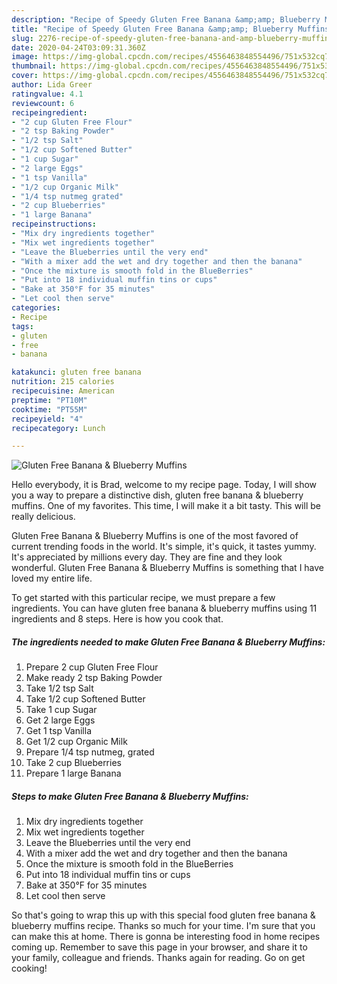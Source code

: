 ```yaml
---
description: "Recipe of Speedy Gluten Free Banana &amp;amp; Blueberry Muffins"
title: "Recipe of Speedy Gluten Free Banana &amp;amp; Blueberry Muffins"
slug: 2276-recipe-of-speedy-gluten-free-banana-and-amp-blueberry-muffins
date: 2020-04-24T03:09:31.360Z
image: https://img-global.cpcdn.com/recipes/4556463848554496/751x532cq70/gluten-free-banana-blueberry-muffins-recipe-main-photo.jpg
thumbnail: https://img-global.cpcdn.com/recipes/4556463848554496/751x532cq70/gluten-free-banana-blueberry-muffins-recipe-main-photo.jpg
cover: https://img-global.cpcdn.com/recipes/4556463848554496/751x532cq70/gluten-free-banana-blueberry-muffins-recipe-main-photo.jpg
author: Lida Greer
ratingvalue: 4.1
reviewcount: 6
recipeingredient:
- "2 cup Gluten Free Flour"
- "2 tsp Baking Powder"
- "1/2 tsp Salt"
- "1/2 cup Softened Butter"
- "1 cup Sugar"
- "2 large Eggs"
- "1 tsp Vanilla"
- "1/2 cup Organic Milk"
- "1/4 tsp nutmeg grated"
- "2 cup Blueberries"
- "1 large Banana"
recipeinstructions:
- "Mix dry ingredients together"
- "Mix wet ingredients together"
- "Leave the Blueberries until the very end"
- "With a mixer add the wet and dry together and then the banana"
- "Once the mixture is smooth fold in the BlueBerries"
- "Put into 18 individual muffin tins or cups"
- "Bake at 350°F for 35 minutes"
- "Let cool then serve"
categories:
- Recipe
tags:
- gluten
- free
- banana

katakunci: gluten free banana 
nutrition: 215 calories
recipecuisine: American
preptime: "PT10M"
cooktime: "PT55M"
recipeyield: "4"
recipecategory: Lunch

---
```



![Gluten Free Banana &amp; Blueberry Muffins](https://img-global.cpcdn.com/recipes/4556463848554496/751x532cq70/gluten-free-banana-blueberry-muffins-recipe-main-photo.jpg)

Hello everybody, it is Brad, welcome to my recipe page. Today, I will show you a way to prepare a distinctive dish, gluten free banana &amp; blueberry muffins. One of my favorites. This time, I will make it a bit tasty. This will be really delicious.



Gluten Free Banana &amp; Blueberry Muffins is one of the most favored of current trending foods in the world. It's simple, it's quick, it tastes yummy. It's appreciated by millions every day. They are fine and they look wonderful. Gluten Free Banana &amp; Blueberry Muffins is something that I have loved my entire life.


To get started with this particular recipe, we must prepare a few ingredients. You can have gluten free banana &amp; blueberry muffins using 11 ingredients and 8 steps. Here is how you cook that.

<!--inarticleads1-->

##### The ingredients needed to make Gluten Free Banana &amp; Blueberry Muffins:

1. Prepare 2 cup Gluten Free Flour
1. Make ready 2 tsp Baking Powder
1. Take 1/2 tsp Salt
1. Take 1/2 cup Softened Butter
1. Take 1 cup Sugar
1. Get 2 large Eggs
1. Get 1 tsp Vanilla
1. Get 1/2 cup Organic Milk
1. Prepare 1/4 tsp nutmeg, grated
1. Take 2 cup Blueberries
1. Prepare 1 large Banana




<!--inarticleads2-->

##### Steps to make Gluten Free Banana &amp; Blueberry Muffins:

1. Mix dry ingredients together
1. Mix wet ingredients together
1. Leave the Blueberries until the very end
1. With a mixer add the wet and dry together and then the banana
1. Once the mixture is smooth fold in the BlueBerries
1. Put into 18 individual muffin tins or cups
1. Bake at 350°F for 35 minutes
1. Let cool then serve




So that's going to wrap this up with this special food gluten free banana &amp; blueberry muffins recipe. Thanks so much for your time. I'm sure that you can make this at home. There is gonna be interesting food in home recipes coming up. Remember to save this page in your browser, and share it to your family, colleague and friends. Thanks again for reading. Go on get cooking!
